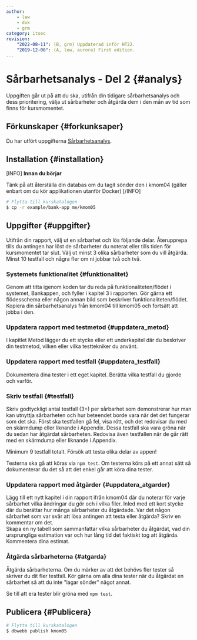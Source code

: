 ```yaml
---
author:
    - lew
    - duk
    - grm
category: itsec
revision:
    "2022-08-11": (B, grm) Uppdaterad inför HT22.
    "2019-12-06": (A, lew, aurora) First edition.
...
```


Sårbarhetsanalys - Del 2 {#analys}
========================================

Uppgiften går ut på att du ska, utifrån din tidigare sårbarhetsanalys och dess prioritering, välja ut sårbarheter och åtgärda dem i den mån av tid som finns för kursmomentet.

<!--more-->

Förkunskaper {#forkunksaper}
---------------------------------

Du har utfört uppgifterna [Sårbarhetsanalys](/uppgift/sarbarhetsanalys).

Installation {#installation}
---------------------------------

[INFO]
**Innan du börjar**

Tänk på att återställa din databas om du tagit sönder den i kmom04 (gäller enbart om du kör applikationen utanför Docker)
[/INFO]

```bash
# Flytta till kurskatalogen
$ cp -r example/bank-app me/kmom05
```

<!-- *Det går bra att ta bort applikationen från din kmom04 mapp, så slipper du att den tar plats på studentservern* -->

Uppgifter {#uppgifter}
---------------------------------

Utifrån din rapport, välj ut en sårbarhet och lös följande delar. Återupprepa tills du antingen har löst de sårbarheter du noterat eller tills tiden för kursmomentet tar slut. Välj ut minst 3 olika sårbarheter som du vill åtgärda. Minst 10 testfall och några fler om ni jobbar två och två.

### Systemets funktionalitet {#funktionalitet}

Genom att titta igenom koden tar du reda på funktionaliteten/flödet i systemet, Bankappen, och fyller i kapitel 3 i rapporten. Gör gärna ett flödesschema eller någon annan bild som beskriver funktionaliteten/flödet. Kopiera din sårbarhetsanalys från kmom04 till kmom05 och fortsätt att jobba i den.

### Uppdatera rapport med testmetod {#uppdatera_metod}

I kapitlet Metod lägger du ett stycke eller ett underkapitel där du beskriver din testmetod, vilken eller vilka testtekniker du använt.

### Uppdatera rapport med testfall {#uppdatera_testfall}

Dokumentera dina tester i ett eget kapitel. Berätta vilka testfall du gjorde och varför. 

### Skriv testfall {#testfall}

Skriv godtyckligt antal testfall (3+) per sårbarhet som demonstrerar hur man kan utnyttja sårbarheten och hur beteendet borde vara när det det fungerar som det ska. Först ska testfallen gå fel, visa rött, och det redovisar du med en skärmdump eller liknande i Appendix. Dessa testfall ska vara gröna när du sedan har åtgärdat sårbarheten. Redovisa även testfallen när de går rätt med en skärmdump eller liknande i Appendix.

Minimum 9 testfall totalt. Försök att testa olika delar av appen!

Testerna ska gå att köras via `npm test`. Om testerna körs på ett annat sätt så dokumenterar du det så att det enkel går att köra dina tester.

### Uppdatera rapport med åtgärder {#uppdatera_atgarder}

Lägg till ett nytt kapitel i din rapport ifrån kmom04 där du noterar för varje sårbarhet vilka ändringar du gör och i vilka filer. Inled med ett kort stycke där du berättar hur många sårbarheter du åtgärdade. Var det någon sårbarhet som var svår att lösa antingen att testa eller åtgärda? Skriv en kommentar om det.   
Skapa en ny tabell som sammanfattar vilka sårbarheter du åtgärdat, vad din ursprungliga estimation var och hur lång tid det faktiskt tog att åtgärda. Kommentera dina estimat.

### Åtgärda sårbarheterna {#atgarda}

Åtgärda sårbarheterna. Om du märker av att det behövs fler tester så skriver du dit fler testfall. Kör gärna om alla dina tester när du åtgärdat en sårbarhet så att du inte "lagar sönder" något annat.

Se till att era tester blir gröna med `npm test`.


Publicera {#Publicera}
---------------------------------

```bash
# Flytta till kurskatalogen
$ dbwebb publish kmom05
```
